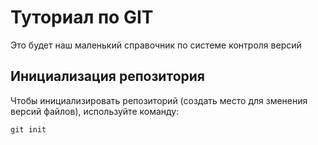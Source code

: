 # Туториал по GIT
Это будет наш маленький справочник по системе контроля версий

## Инициализация репозитория

Чтобы инициализировать репозиторий (создать место для зменения версий файлов), используйте команду:

```
git init
```